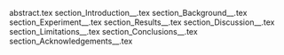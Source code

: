 abstract.tex
section_Introduction__.tex
section_Background__.tex
section_Experiment__.tex
section_Results__.tex
section_Discussion__.tex
section_Limitations__.tex
section_Conclusions__.tex
section_Acknowledgements__.tex